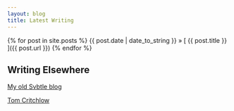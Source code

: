 ```yaml
---
layout: blog
title: Latest Writing
---
```


{% for post in site.posts %}
{{ post.date | date_to_string }} &raquo; [ {{ post.title }} ]({{ post.url }})
{% endfor %}

## Writing Elsewhere

[My old Svbtle blog](http://tomcritchlow.svbtle.com/)

<script async src="https://static.medium.com/embed.js"></script><a class="m-profile" data-width="100%" href="https://medium.com/@tomcritchlow">Tom Critchlow</a>
